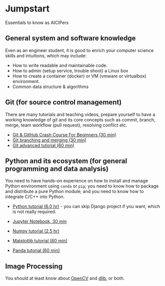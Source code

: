 # Jumpstart
Essentials to know as AICIPers

## General system and software knowledge

Even as an engineer student, it is good to enrich your computer science skills and intuitions, which may include:

* How to write readable and maintainable code.
* How to admin (setup service, trouble shoot) a Linux box
* How to create a container (docker) or VM (vmware or virtualbox) environment.
* Common data structure & algorithms

## Git (for source control management)

There are many tutorials and teaching videos, prepare yourself to have a working knowledge of git and its core concepts such as commit, branch, merge, team workflow (pull request), resolving conflict etc.

* [Git & GitHub Crash Course For Beginners (30 min)](https://www.youtube.com/watch?v=SWYqp7iY_Tc)
* [Git branching and merging (30 min)](https://www.youtube.com/watch?v=FyAAIHHClqI)
* [Git advanced tutorial (60 min)](https://www.youtube.com/watch?v=0SJCYPsef54)

## Python and its ecosystem (for general programming and data analysis)

You need to have hands-on experience on how to install and manage Python environment using `conda` or `pip`; you need to know how to package and distribute a pure Python module; and you need to know how to integrate C/C++ into Python.

* [Python tutorial (6.0 hr)](https://www.youtube.com/watch?v=_uQrJ0TkZlc) - you can skip Django project if you want, which is not really required.

* [Jupyter Notebook, 30 min](https://www.youtube.com/watch?v=HW29067qVWk&t=4s)

* [Numpy tutorial (2.5 hr)](https://www.youtube.com/watch?v=V0D2mhVt7NE&t=19s)

* [Matplotlib tutorial (60 min)](https://www.youtube.com/watch?v=OKJyGzgWP6c) 

* [Panda tutorial (60 min)](https://www.youtube.com/watch?v=PfVxFV1ZPnk)

## Image Processing

You should at least know about [OpenCV](http://www.opencv.org) and [dlib](http://dlib.net/), or both.

